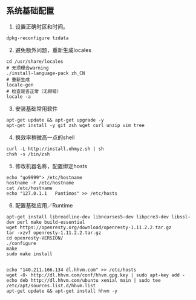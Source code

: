 ## 系统基础配置


1. 设置正确时区和时间。

```
dpkg-reconfigure tzdata
```

2. 避免额外问题，重新生成locales

```
cd /usr/share/locales
# 无须理会warning
./install-language-pack zh_CN
# 重新生成
locale-gen
# 检查是否正常（无报错）
locale -a
```

3. 安装基础常用软件

```
apt-get update && apt-get upgrade -y
apt-get install -y git zsh wget curl unzip vim tree
```

4. 换效率稍微高一点的shell

```
curl -L http://install.ohmyz.sh | sh
chsh -s /bin/zsh
```

5. 修改机器名称，配置绑定hosts

```
echo "go9999"> /etc/hostname
hostname -F /etc/hostname
cat /etc/hostname
echo "127.0.1.1   Pantimos" >> /etc/hosts
```

6. 配置基础应用／Runtime

```
apt-get install libreadline-dev libncurses5-dev libpcre3-dev libssl-dev perl make build-essential
wget https://openresty.org/download/openresty-1.11.2.2.tar.gz
tar -xzvf openresty-1.11.2.2.tar.gz
cd openresty-VERSION/
./configure
make
sudo make install


echo "140.211.166.134 dl.hhvm.com" >> /etc/hosts
wget -O- http://dl.hhvm.com/conf/hhvm.gpg.key | sudo apt-key add -
echo deb http://dl.hhvm.com/ubuntu xenial main | sudo tee /etc/apt/sources.list.d/hhvm.list
apt-get update && apt-get install hhvm -y
```


